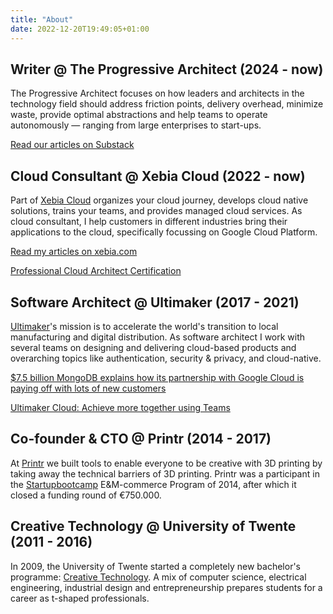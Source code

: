 ```yaml
---
title: "About"
date: 2022-12-20T19:49:05+01:00
---
```


## Writer @ The Progressive Architect (2024 - now)

The Progressive Architect focuses on how leaders and architects in the technology field should address friction points, delivery overhead, minimize waste, provide optimal abstractions and help teams to operate autonomously — ranging from large enterprises to start-ups.

[Read our articles on Substack](https://theprogressivearchitect.substack.com/)

## Cloud Consultant @ Xebia Cloud (2022 - now)

Part of [Xebia Cloud](https://xebia.com/digital-transformation/cloud/) organizes your cloud journey, develops cloud native solutions, trains your teams, and provides managed cloud services.
As cloud consultant, I help customers in different industries bring their applications to the cloud, specifically focussing on Google Cloud Platform.

[Read my articles on xebia.com](https://xebia.com/blog/author/chris-ter-beke/)

[Professional Cloud Architect Certification](https://www.credential.net/0345e4e9-4a78-4481-a203-d8b464c0e181)

## Software Architect @ Ultimaker (2017 - 2021)

[Ultimaker](https://ultimaker.com)'s mission is to accelerate the world's transition to local manufacturing and digital distribution.
As software architect I work with several teams on designing and delivering cloud-based products and overarching topics like authentication, security & privacy, and cloud-native.

[$7.5 billion MongoDB explains how its partnership with Google Cloud is paying off with lots of new customers](https://www.businessinsider.com/google-cloud-mongodb-atlas-database-partnership-2020-4)

[Ultimaker Cloud: Achieve more together using Teams](https://ultimaker.com/learn/ultimaker-cloud-achieve-more-together-using-teams)

## Co-founder & CTO @ Printr (2014 - 2017)

At [Printr](https://printr.com) we built tools to enable everyone to be creative with 3D printing by taking away the technical barriers of 3D printing.
Printr was a participant in the [Startupbootcamp](http://www.startupbootcamp.org/) E&amp;M-commerce Program of 2014, after which it closed a funding round of &euro;750.000.

## Creative Technology @ University of Twente (2011 - 2016)

In 2009, the University of Twente started a completely new bachelor's programme: [Creative Technology](https://www.utwente.nl/en/education/bachelor/programmes/creative-technology/).
A mix of computer science, electrical engineering, industrial design and entrepreneurship prepares students for a career as t-shaped professionals.
